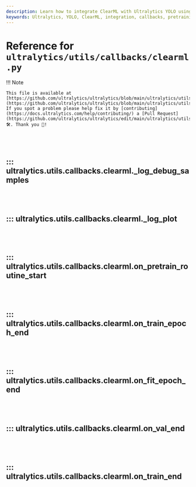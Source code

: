 ```yaml
---
description: Learn how to integrate ClearML with Ultralytics YOLO using detailed callbacks for pretraining, training, validation, and final logging.
keywords: Ultralytics, YOLO, ClearML, integration, callbacks, pretraining, training, validation, logging, AI, machine learning
---
```


# Reference for `ultralytics/utils/callbacks/clearml.py`

!!! Note

    This file is available at [https://github.com/ultralytics/ultralytics/blob/main/ultralytics/utils/callbacks/clearml.py](https://github.com/ultralytics/ultralytics/blob/main/ultralytics/utils/callbacks/clearml.py). If you spot a problem please help fix it by [contributing](https://docs.ultralytics.com/help/contributing/) a [Pull Request](https://github.com/ultralytics/ultralytics/edit/main/ultralytics/utils/callbacks/clearml.py) 🛠️. Thank you 🙏!

<br><br>

## ::: ultralytics.utils.callbacks.clearml.\_log_debug_samples

<br><br>

## ::: ultralytics.utils.callbacks.clearml.\_log_plot

<br><br>

## ::: ultralytics.utils.callbacks.clearml.on_pretrain_routine_start

<br><br>

## ::: ultralytics.utils.callbacks.clearml.on_train_epoch_end

<br><br>

## ::: ultralytics.utils.callbacks.clearml.on_fit_epoch_end

<br><br>

## ::: ultralytics.utils.callbacks.clearml.on_val_end

<br><br>

## ::: ultralytics.utils.callbacks.clearml.on_train_end

<br><br>
